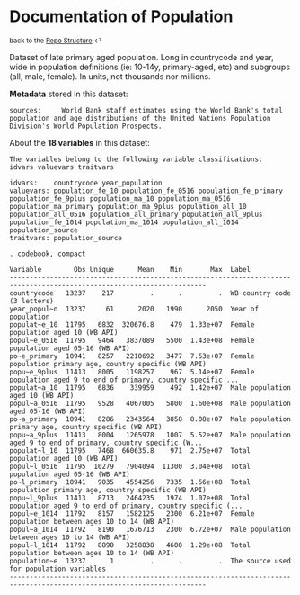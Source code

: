 
Documentation of Population
=====================================================================

<sup>back to the [Repo Structure](https://github.com/worldbank/LearningPoverty/blob/master/00_documentation/002_repo_structure/Repo_Structure.md) :leftwards_arrow_with_hook:</sup>

Dataset of late primary aged population. Long in countrycode and year, wide in population definitions (ie: 10-14y, primary-aged, etc) and subgroups (all, male, female). In units, not thousands nor millions.

**Metadata** stored in this dataset:

~~~~
sources:     World Bank staff estimates using the World Bank's total population and age distributions of the United Nations Population Division's World Population Prospects.
~~~~


About the **18 variables** in this dataset:

~~~~
The variables belong to the following variable classifications:
idvars valuevars traitvars

idvars:    countrycode year_population
valuevars: population_fe_10 population_fe_0516 population_fe_primary population_fe_9plus population_ma_10 population_ma_0516 population_ma_primary population_ma_9plus population_all_10 population_all_0516 population_all_primary population_all_9plus population_fe_1014 population_ma_1014 population_all_1014 population_source
traitvars: population_source

. codebook, compact

Variable        Obs Unique      Mean    Min       Max  Label
-----------------------------------------------------------------------------------------------------------------------
countrycode   13237    217         .      .         .  WB country code (3 letters)
year_popul~n  13237     61      2020   1990      2050  Year of population
populat~e_10  11795   6832  320676.8    479  1.33e+07  Female population aged 10 (WB API)
popul~e_0516  11795   9464   3837089   5500  1.43e+08  Female population aged 05-16 (WB API)
po~e_primary  10941   8257   2210692   3477  7.53e+07  Female population primary age, country specific (WB API)
popu~e_9plus  11413   8005   1198257    967  5.14e+07  Female population aged 9 to end of primary, country specific ...
populat~a_10  11795   6836    339959    492  1.42e+07  Male population aged 10 (WB API)
popul~a_0516  11795   9528   4067005   5800  1.60e+08  Male population aged 05-16 (WB API)
po~a_primary  10941   8286   2343564   3858  8.08e+07  Male population primary age, country specific (WB API)
popu~a_9plus  11413   8004   1265978   1007  5.52e+07  Male population aged 9 to end of primary, country specific (W...
populat~l_10  11795   7468  660635.8    971  2.75e+07  Total population aged 10 (WB API)
popul~l_0516  11795  10279   7904094  11300  3.04e+08  Total population aged 05-16 (WB API)
po~l_primary  10941   9035   4554256   7335  1.56e+08  Total population primary age, country specific (WB API)
popu~l_9plus  11413   8713   2464235   1974  1.07e+08  Total population aged 9 to end of primary, country specific (...
popul~e_1014  11792   8157   1582125   2300  6.21e+07  Female population between ages 10 to 14 (WB API)
popul~a_1014  11792   8190   1676713   2300  6.72e+07  Male population between ages 10 to 14 (WB API)
popul~l_1014  11792   8890   3258838   4600  1.29e+08  Total population between ages 10 to 14 (WB API)
population~e  13237      1         .      .         .  The source used for population variables
-----------------------------------------------------------------------------------------------------------------------

~~~~
